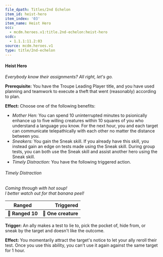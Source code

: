 ```yaml
---
file_dpath: Titles/2nd Echelon
item_id: heist-hero
item_index: '03'
item_name: Heist Hero
scc:
  - mcdm.heroes.v1:title.2nd-echelon:heist-hero
scdc:
  - 1.1.1:11.2:03
source: mcdm.heroes.v1
type: title/2nd-echelon
---
```


#### Heist Hero

*Everybody know their assignments? All right, let's go.*

**Prerequisite:** You have the Troupe Leading Player title, and you have used planning and teamwork to execute a theft that went (reasonably) according to plan.

**Effect:** Choose one of the following benefits:

- *Mother Hen:* You can spend 10 uninterrupted minutes to psionically enhance up to five willing creatures within 10 squares of you who understand a language you know. For the next hour, you and each target can communicate telepathically with each other no matter the distance between you.
- *Sneakers:* You gain the Sneak skill. If you already have this skill, you instead gain an edge on tests made using the Sneak skill. During group tests, you can both use the Sneak skill and assist another hero using the Sneak skill.
- *Timely Distraction:* You have the following triggered action.

###### Timely Distraction

*Coming through with hot soup!\
I better watch out for that banana peel!*

| **Ranged**       |       **Triggered** |
| ---------------- | ------------------: |
| **📏 Ranged 10** | **🎯 One creature** |

**Trigger:** An ally makes a test to lie to, pick the pocket of, hide from, or sneak by the target and doesn't like the outcome.

**Effect:** You momentarily attract the target's notice to let your ally reroll their test. Once you use this ability, you can't use it again against the same target for 1 hour.
